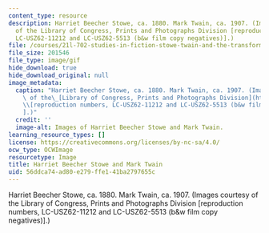 ```yaml
---
content_type: resource
description: Harriet Beecher Stowe, ca. 1880. Mark Twain, ca. 1907. (Images courtesy
  of the Library of Congress, Prints and Photographs Division [reproduction numbers,
  LC-USZ62-11212 and LC-USZ62-5513 (b&w film copy negatives)].)
file: /courses/21l-702-studies-in-fiction-stowe-twain-and-the-transformation-of-19th-century-america-fall-2004/56ddca74ad80e279ffe141ba2797655c_21l-702f04.gif
file_size: 201546
file_type: image/gif
hide_download: true
hide_download_original: null
image_metadata:
  caption: "Harriet Beecher Stowe, ca. 1880. Mark Twain, ca. 1907. (Images courtesy\
    \ of the\_[Library of Congress, Prints and Photographs Division](http://www.loc.gov/rr/print)\_\
    \\[reproduction numbers, LC-USZ62-11212 and LC-USZ62-5513 (b&w film copy negatives)\\\
    ].)"
  credit: ''
  image-alt: Images of Harriet Beecher Stowe and Mark Twain.
learning_resource_types: []
license: https://creativecommons.org/licenses/by-nc-sa/4.0/
ocw_type: OCWImage
resourcetype: Image
title: Harriet Beecher Stowe and Mark Twain
uid: 56ddca74-ad80-e279-ffe1-41ba2797655c
---
```

Harriet Beecher Stowe, ca. 1880. Mark Twain, ca. 1907. (Images courtesy of the Library of Congress, Prints and Photographs Division [reproduction numbers, LC-USZ62-11212 and LC-USZ62-5513 (b&w film copy negatives)].)
